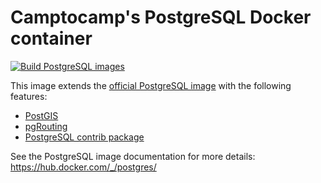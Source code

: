 # Camptocamp's PostgreSQL Docker container

[![Build PostgreSQL images](https://github.com/camptocamp/docker-postgres/actions/workflows/ci.yaml/badge.svg)](https://github.com/camptocamp/docker-postgres/actions/workflows/ci.yaml)

This image extends the [official PostgreSQL image](https://hub.docker.com/_/postgres/) with the following features:

- [PostGIS](http://postgis.net/)
- [pgRouting](http://pgrouting.org/)
- [PostgreSQL contrib package](https://packages.debian.org/sid/postgresql-contrib-9.6)

See the PostgreSQL image documentation for more details:
https://hub.docker.com/_/postgres/
